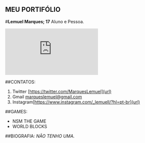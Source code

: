 ## MEU PORTIFÓLIO

#**Lemuel Marques; 17**
Aluno e Pessoa.

![eu](https://www.facebook.com/photo.php?fbid=295023117762770&l=926580b540)

##CONTATOS:
1. Twitter [https://twitter.com/MarquesLemuel](url)
2. Gmail [marqueslemuel@gmail.com](url)
3. Instagram[https://www.instagram.com/_lemuell/?hl=pt-br](url)

##GAMES:
- NSM THE GAME
- WORLD BLOCKS

##BIOGRAFIA:
 _NÃO TENHO UMA._

